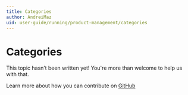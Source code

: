 ```yaml
---
title: Categories
author: AndreiMaz
uid: user-guide/running/product-management/categories
---
```

# Categories

This topic hasn’t been written yet! You're more than welcome to help us with that.

Learn more about how you can contribute on [GitHub](https://github.com/nopSolutions/nopCommerce-Docs/blob/master/CONTRIBUTING.md)
